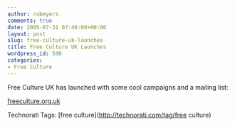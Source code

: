 ```yaml
---
author: robmyers
comments: true
date: 2005-07-31 07:46:09+00:00
layout: post
slug: free-culture-uk-launches
title: Free Culture UK Launches
wordpress_id: 590
categories:
- Free Culture
---
```


  
Free Culture UK has launched with some cool campaigns and a mailing list:  


  
[freeculture.org.uk](http://www.freeculture.org.uk/)  


  


Technorati Tags: [free culture](http://technorati.com/tag/free culture)

  


